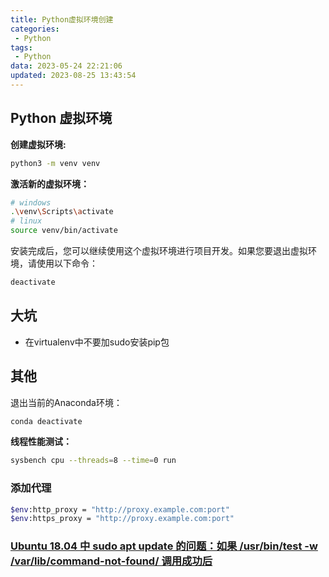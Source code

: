 ```yaml
---
title: Python虚拟环境创建
categories:
 - Python
tags:
 - Python
data: 2023-05-24 22:21:06
updated: 2023-08-25 13:43:54
---
```


## Python 虚拟环境

**创建虚拟环境:**

```bash
python3 -m venv venv
```

**激活新的虚拟环境：**

```bash
# windows
.\venv\Scripts\activate
# linux
source venv/bin/activate
```


安装完成后，您可以继续使用这个虚拟环境进行项目开发。如果您要退出虚拟环境，请使用以下命令：

```bash
deactivate
```

## 大坑

* 在virtualenv中不要加sudo安装pip包

## 其他

退出当前的Anaconda环境：

```bash
conda deactivate
```

**线程性能测试：**
```bash
sysbench cpu --threads=8 --time=0 run
```

### 添加代理

```bash
$env:http_proxy = "http://proxy.example.com:port"
$env:https_proxy = "http://proxy.example.com:port"
```

### [Ubuntu 18.04 中 sudo apt update 的问题：如果 /usr/bin/test -w /var/lib/command-not-found/ 调用成功后](https://askubuntu.com/questions/1041226/problem-with-sudo-apt-update-in-ubuntu-18-04-post-invoke-success-if-usr-bin-te)